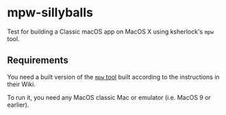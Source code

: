 # mpw-sillyballs

Test for building a Classic macOS app on MacOS X using ksherlock's `mpw` tool.

## Requirements
You need a built version of the [`mpw` tool](https://github.com/ksherlock/mpw)
built according to the instructions in their Wiki.

To run it, you need any MacOS classic Mac or emulator (i.e. MacOS 9 or earlier).
